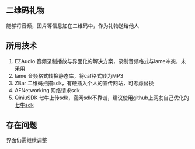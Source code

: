 ## 二维码礼物 ##
能够将音频，图片等信息加在二维码中，作为礼物送给他人

## 所用技术 ##

 1. EZAudio  音频录制播放与界面化的解决方案，录制音频格式与lame冲突，未采用
 2. lame  音频格式转换静态库，将caf格式转为MP3
 2. ZBar  二维码扫描sdk，有硬插入个人的宣传网站，可考虑替换
 3. AFNetworking  网络请求sdk
 4. QiniuSDK  七牛上传sdk，官网sdk不靠谱，建议使用github上网友自己优化的[七牛sdk][1]

## 存在问题 ##

界面仍需继续调整

  [1]: https://github.com/qiniu/ios-sdk/releases